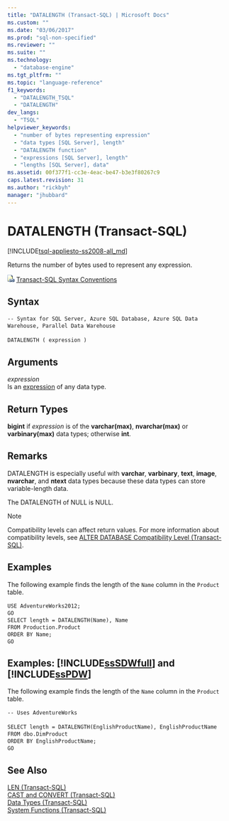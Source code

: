 ```yaml
---
title: "DATALENGTH (Transact-SQL) | Microsoft Docs"
ms.custom: ""
ms.date: "03/06/2017"
ms.prod: "sql-non-specified"
ms.reviewer: ""
ms.suite: ""
ms.technology: 
  - "database-engine"
ms.tgt_pltfrm: ""
ms.topic: "language-reference"
f1_keywords: 
  - "DATALENGTH_TSQL"
  - "DATALENGTH"
dev_langs: 
  - "TSQL"
helpviewer_keywords: 
  - "number of bytes representing expression"
  - "data types [SQL Server], length"
  - "DATALENGTH function"
  - "expressions [SQL Server], length"
  - "lengths [SQL Server], data"
ms.assetid: 00f377f1-cc3e-4eac-be47-b3e3f80267c9
caps.latest.revision: 31
ms.author: "rickbyh"
manager: "jhubbard"
---
```

# DATALENGTH (Transact-SQL)
[!INCLUDE[tsql-appliesto-ss2008-all_md](../../a9retired/includes/tsql-appliesto-ss2008-all-md.md)]

  Returns the number of bytes used to represent any expression.  
  
 ![Topic link icon](../../a9notintoc/media/topic-link.gif "Topic link icon") [Transact-SQL Syntax Conventions](../../t-sql/language-elements/transact-sql-syntax-conventions-transact-sql.md)  
  
## Syntax  
  
```  
-- Syntax for SQL Server, Azure SQL Database, Azure SQL Data Warehouse, Parallel Data Warehouse  
  
DATALENGTH ( expression )   
```  
  
## Arguments  
 *expression*  
 Is an [expression](../../t-sql/language-elements/expressions-transact-sql.md) of any data type.  
  
## Return Types  
 **bigint** if *expression* is of the **varchar(max)**, **nvarchar(max)** or **varbinary(max)** data types; otherwise **int**.  
  
## Remarks  
 DATALENGTH is especially useful with **varchar**, **varbinary**, **text**, **image**, **nvarchar**, and **ntext** data types because these data types can store variable-length data.  
  
 The DATALENGTH of NULL is NULL.  
  
> [!NOTE]  
>  Compatibility levels can affect return values. For more information about compatibility levels, see [ALTER DATABASE Compatibility Level &#40;Transact-SQL&#41;](../../t-sql/statements/alter-database-transact-sql-compatibility-level.md).  
  
## Examples  
 The following example finds the length of the `Name` column in the `Product` table.  
  
```  
USE AdventureWorks2012;  
GO  
SELECT length = DATALENGTH(Name), Name  
FROM Production.Product  
ORDER BY Name;  
GO  
```  
  
## Examples: [!INCLUDE[ssSDWfull](../../a9notintoc/includes/sssdwfull-md.md)] and [!INCLUDE[ssPDW](../../a9notintoc/includes/sspdw-md.md)]  
 The following example finds the length of the `Name` column in the `Product` table.  
  
```  
-- Uses AdventureWorks  
  
SELECT length = DATALENGTH(EnglishProductName), EnglishProductName  
FROM dbo.DimProduct  
ORDER BY EnglishProductName;  
GO  
```  
  
## See Also  
 [LEN &#40;Transact-SQL&#41;](../../t-sql/functions/len-transact-sql.md)   
 [CAST and CONVERT &#40;Transact-SQL&#41;](../../t-sql/functions/cast-and-convert-transact-sql.md)   
 [Data Types &#40;Transact-SQL&#41;](../../t-sql/data-types/data-types-transact-sql.md)   
 [System Functions &#40;Transact-SQL&#41;](../../relational-databases/reference/system-functions/system-functions-transact-sql.md)  
  
  

